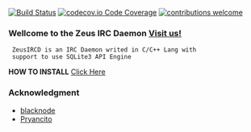 
[![Build Status](https://travis-ci.org/dwyl/esta.svg?branch=master)](https://github.com/Pryancito/zeusircd) [![codecov.io Code Coverage](https://img.shields.io/codecov/c/github/dwyl/hapi-auth-jwt2.svg?maxAge=2592000)](https://github.com/Pryancito/zeusircd) [![contributions welcome](https://img.shields.io/badge/contributions-welcome-brightgreen.svg?style=flat)](https://github.com/Pryancito/zeusircd/issues)

### Wellcome to the Zeus IRC Daemon [Visit us!](http://www.zeusircd.net)

~~~
 ZeusIRCD is an IRC Daemon writed in C/C++ Lang with
 support to use SQLite3 API Engine
~~~

__HOW TO INSTALL__ [Click Here]([http://www.zeusircd.net](http://www.zeusircd.net))

### Acknowledgment

- [blacknode](https://github.com/blacknode/)
- [Pryancito](https://github.com/Pryancito/)
